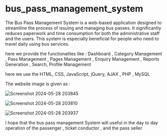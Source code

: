 # bus_pass_management_system

The Bus Pass Management System is a web-based application designed to streamline the process of issuing and managing bus passes. It significantly reduces paperwork and time consumption for both the administrative staff and the users. This system is especially beneficial for people who need to travel daily using bus services.

here we provide the functionalites like : Dashboard , Category Management , Pass Management , Pages Management , Enquiry Management , Reports Generation , Search, Profile Management

here we use the HTML, CSS, JavaScript, jQuery, AJAX , PHP , MySQL

The website image is given as :


![Screenshot 2024-05-28 203845](https://github.com/sujal-jain-347/bus_pass_management_system/assets/136954858/57ce1cac-6d1c-4349-b4d2-3a82acbb3b1e)


![Screenshot 2024-05-28 203810](https://github.com/sujal-jain-347/bus_pass_management_system/assets/136954858/ba5cdc77-da84-466c-9820-c9745d1a375f)


![Screenshot 2024-05-28 203937](https://github.com/sujal-jain-347/bus_pass_management_system/assets/136954858/66c48632-3039-4489-972d-cf57b17c2d3e)



I hope that the bus pass management System will useful in the day to day operation of the passenger , ticket conductor , and the pass seller  
